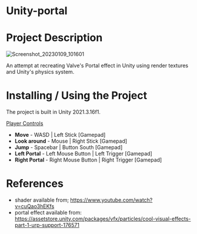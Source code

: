 # Unity-portal

# Project Description
![Screenshot_20230109_101601](https://user-images.githubusercontent.com/55785328/211294906-d9f67a86-394f-4724-bd60-4282115879b9.png)

An attempt at recreating Valve's Portal effect in Unity using render textures and Unity's physics system.

# Installing / Using the Project
The project is built in Unity 2021.3.16f1.

<ins>Player Controls</ins>
- **Move** - WASD | Left Stick [Gamepad]
- **Look around** - Mouse | Right Stick [Gamepad]
- **Jump** - Spacebar | Button South [Gamepad]
- **Left Portal** - Left Mouse Button | Left Trigger [Gamepad]
- **Right Portal** - Right Mouse Button | Right Trigger [Gamepad]
  
# References
- shader available from; https://www.youtube.com/watch?v=cuQao3hEKfs
- portal effect available from: https://assetstore.unity.com/packages/vfx/particles/cool-visual-effects-part-1-urp-support-176571
